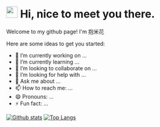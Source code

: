 <h1><img src="https://emojis.slackmojis.com/emojis/images/1531849430/4246/blob-sunglasses.gif?1531849430" width="30"/> Hi, nice to meet you there.</h1>

Welcome to my github page!
I'm 抱米花

Here are some ideas to get you started:

- 🔭 I’m currently working on ...
- 🌱 I’m currently learning ...
- 👯 I’m looking to collaborate on ...
- 🤔 I’m looking for help with ...
- 💬 Ask me about ...
- 📫 How to reach me: ...
- 😄 Pronouns: ...
- ⚡ Fun fact: ...

[![Github stats](https://github-readme-stats.vercel.app/api?username=251623126&show_icons=true&include_all_commits=true)](https://github.com/251623126/github-readme-stats)
[![Top Langs](https://github-readme-stats.vercel.app/api/top-langs/?username=251623126&layout=compact)](https://github.com/251623126/github-readme-stats)

